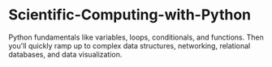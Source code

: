 # Scientific-Computing-with-Python
Python fundamentals like variables, loops, conditionals, and functions. Then you'll quickly ramp up to complex data structures, networking, relational databases, and data visualization.
